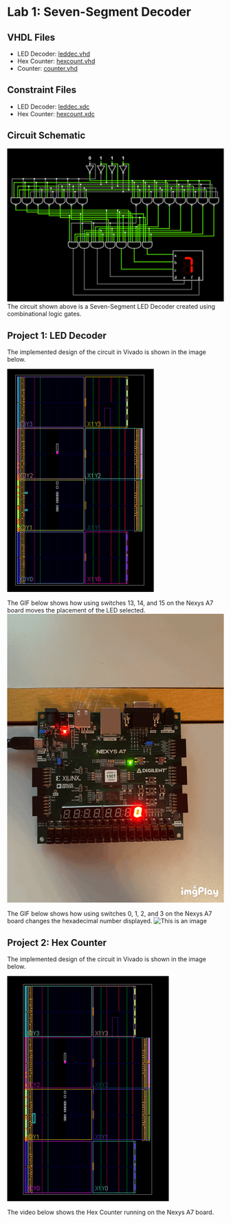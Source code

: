 # Lab 1: Seven-Segment Decoder

## VHDL Files
* LED Decoder: [leddec.vhd](./leddec.vhd)
* Hex Counter: [hexcount.vhd](./hexcount.vhd)
* Counter: [counter.vhd](./counter.vhd)
## Constraint Files
* LED Decoder: [leddec.xdc](./leddec.xdc)
* Hex Counter: [hexcount.xdc](./hexcount.xdc)


## Circuit Schematic
![This is an image](https://github.com/Arif12467/Digital-System-Design-AIA/blob/087d2242f7a452b44c77a72ee79911b1b8a98d45/Assignment-3/schematic.png)
The circuit shown above is a Seven-Segment LED Decoder created using combinational logic gates.

## Project 1: LED Decoder
The implemented design of the circuit in Vivado is shown in the image below.

![This is an image](https://github.com/Arif12467/Digital-System-Design-AIA/blob/d989741409416ed9325f1a887e4615cc4b270705/Assignment-3/implemented_design.png)


The GIF below shows how using switches 13, 14, and 15 on the Nexys A7 board moves the placement of the LED selected.
![This is an image](https://github.com/Arif12467/Digital-System-Design-AIA/blob/d989741409416ed9325f1a887e4615cc4b270705/Assignment-3/leddec_placement.GIF)


The GIF below shows how using switches 0, 1, 2, and 3 on the Nexys A7 board changes the hexadecimal number displayed.
![This is an image](https://github.com/Arif12467/Digital-System-Design-AIA/blob/d989741409416ed9325f1a887e4615cc4b270705/Assignment-3/leddec_count.GIF)

## Project 2: Hex Counter
The implemented design of the circuit in Vivado is shown in the image below.

![This is an image](https://github.com/Arif12467/Digital-System-Design-AIA/blob/09ef5d207eed51d7445debee9727d03425e9bd22/Assignment-3/implemented_design_1.png)

The video below shows the Hex Counter running on the Nexys A7 board.
